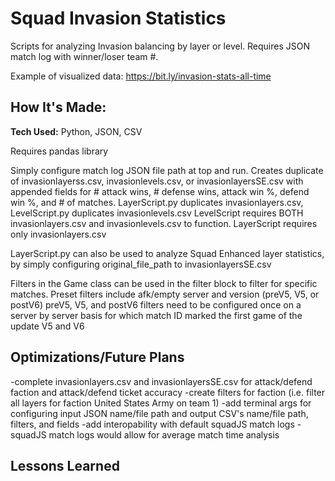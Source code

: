 # Squad Invasion Statistics
Scripts for analyzing Invasion balancing by layer or level. Requires JSON match log with winner/loser team #. 

Example of visualized data: https://bit.ly/invasion-stats-all-time

## How It's Made:
**Tech Used:** Python, JSON, CSV

Requires pandas library

Simply configure match log JSON file path at top and run.
Creates duplicate of invasionlayerss.csv, invasionlevels.csv, or invasionlayersSE.csv with appended fields for # attack wins, # defense wins, attack win %, defend win %, and # of matches.
LayerScript.py duplicates invasionlayers.csv, LevelScript.py duplicates invasionlevels.csv
LevelScript requires BOTH invasionlayers.csv and invasionlevels.csv to function. LayerScript requires only invasionlayers.csv

LayerScript.py can also be used to analyze Squad Enhanced layer statistics, by simply configuring original_file_path to invasionlayersSE.csv

Filters in the Game class can be used in the filter block to filter for specific matches. Preset filters include afk/empty server and version (preV5, V5, or postV6)
preV5, V5, and postV6 filters need to be configured once on a server by server basis for which match ID marked the first game of the update V5 and V6

## Optimizations/Future Plans
-complete invasionlayers.csv and invasionlayersSE.csv for attack/defend faction and attack/defend ticket accuracy
-create filters for faction (i.e. filter all layers for faction United States Army on team 1)
-add terminal args for configuring input JSON name/file path and output CSV's name/file path, filters, and fields
-add interopability with default squadJS match logs
  -squadJS match logs would allow for average match time analysis 

## Lessons Learned
